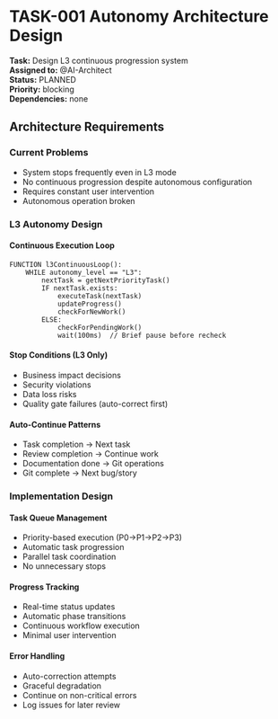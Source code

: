 # TASK-001 Autonomy Architecture Design

**Task:** Design L3 continuous progression system  
**Assigned to:** @AI-Architect  
**Status:** PLANNED  
**Priority:** blocking  
**Dependencies:** none

## Architecture Requirements

### Current Problems
- System stops frequently even in L3 mode
- No continuous progression despite autonomous configuration
- Requires constant user intervention
- Autonomous operation broken

### L3 Autonomy Design

#### Continuous Execution Loop
```pseudocode
FUNCTION l3ContinuousLoop():
    WHILE autonomy_level == "L3":
        nextTask = getNextPriorityTask()
        IF nextTask.exists:
            executeTask(nextTask)
            updateProgress()
            checkForNewWork()
        ELSE:
            checkForPendingWork()
            wait(100ms)  // Brief pause before recheck
```

#### Stop Conditions (L3 Only)
- Business impact decisions
- Security violations
- Data loss risks
- Quality gate failures (auto-correct first)

#### Auto-Continue Patterns
- Task completion → Next task
- Review completion → Continue work
- Documentation done → Git operations
- Git complete → Next bug/story

### Implementation Design

#### Task Queue Management
- Priority-based execution (P0→P1→P2→P3)
- Automatic task progression
- Parallel task coordination
- No unnecessary stops

#### Progress Tracking
- Real-time status updates
- Automatic phase transitions
- Continuous workflow execution
- Minimal user intervention

#### Error Handling
- Auto-correction attempts
- Graceful degradation
- Continue on non-critical errors
- Log issues for later review